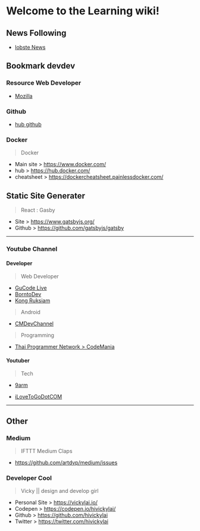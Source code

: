 # Welcome to the Learning wiki!

## News Following

- [lobste News](https://lobste.rs/)

## Bookmark devdev

### Resource Web Developer

- [Mozilla](https://developer.mozilla.org/en-US/)

### Github

- [hub github](https://github.com/github/hub)

### Docker

> Docker
- Main site > https://www.docker.com/
- hub > https://hub.docker.com/
- cheatsheet > https://dockercheatsheet.painlessdocker.com/

## Static Site Generater

> React : Gasby
- Site > https://www.gatsbyjs.org/
- Github > https://github.com/gatsbyjs/gatsby

------------------------

### Youtube Channel

#### Developer

> Web Developer
- [GuCode Live](https://www.youtube.com/channel/UC2e64YsO3vH8LAP7OJxfmdQ)
- [BorntoDev](https://www.youtube.com/user/Sabyelife)
- [Kong Ruksiam](https://www.youtube.com/channel/UCB6eDEzpqpiaZnDMzoje57Q)

> Android
- [CMDevChannel](https://www.youtube.com/user/CMDevChannel/featured)

> Programming
- [Thai Programmer Network > CodeMania](https://www.youtube.com/channel/UCkTk9AN96KAa0hoQ2md26Yg/videos)

#### Youtuber

> Tech
- [9arm](https://www.youtube.com/channel/UCoiEtD4v1qMAqHV5MDI5Qpg)

- [iLoveToGoDotCOM](https://www.youtube.com/user/iLoveToGoDotCOM/videos)

--------------------------------
## Other

### Medium

> IFTTT Medium Claps
- https://github.com/artdvp/medium/issues

### Developer Cool

> Vicky || design and develop girl
- Personal Site > https://vickylai.io/
- Codepen > https://codepen.io/hivickylai/
- Github > https://github.com/hivickylai
- Twitter > https://twitter.com/hivickylai
